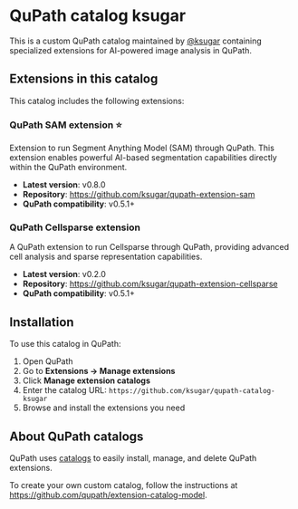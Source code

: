 # QuPath catalog ksugar

This is a custom QuPath catalog maintained by [@ksugar](https://github.com/ksugar) containing specialized extensions for AI-powered image analysis in QuPath.

## Extensions in this catalog

This catalog includes the following extensions:

### QuPath SAM extension ⭐
Extension to run Segment Anything Model (SAM) through QuPath. This extension enables powerful AI-based segmentation capabilities directly within the QuPath environment.

- **Latest version**: v0.8.0
- **Repository**: https://github.com/ksugar/qupath-extension-sam
- **QuPath compatibility**: v0.5.1+

### QuPath Cellsparse extension
A QuPath extension to run Cellsparse through QuPath, providing advanced cell analysis and sparse representation capabilities.

- **Latest version**: v0.2.0
- **Repository**: https://github.com/ksugar/qupath-extension-cellsparse
- **QuPath compatibility**: v0.5.1+

## Installation

To use this catalog in QuPath:

1. Open QuPath
2. Go to **Extensions → Manage extensions**
3. Click **Manage extension catalogs**
4. Enter the catalog URL: `https://github.com/ksugar/qupath-catalog-ksugar`
5. Browse and install the extensions you need

## About QuPath catalogs

QuPath uses [catalogs](https://github.com/qupath/extension-catalog-model) to easily install, manage, and delete QuPath extensions. 

To create your own custom catalog, follow the instructions at https://github.com/qupath/extension-catalog-model.
